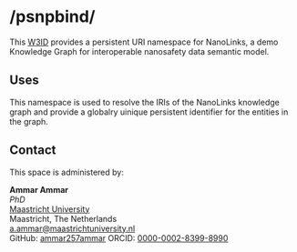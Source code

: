 # /psnpbind/
This [W3ID](https://w3id.org) provides a persistent URI namespace for NanoLinks, a demo Knowledge Graph for interoperable nanosafety data semantic model.

## Uses
This namespace is used to resolve the IRIs of the NanoLinks knowledge graph and provide a globalry uinique persistent identifier for the entities in the graph.

## Contact
This space is administered by:  

**Ammar Ammar**  
*PhD*  
[Maastricht University](https://maastrichtuniversity.nl)  
Maastricht, The Netherlands  
<a.ammar@maastrichtuniversity.nl>  
GitHub: [ammar257ammar](https://github.com/ammar257ammar)
ORCID: [0000-0002-8399-8990](https://orcid.org/0000-0002-8399-8990)  

